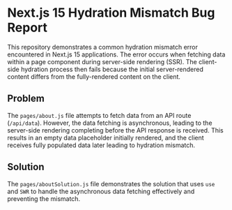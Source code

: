 # Next.js 15 Hydration Mismatch Bug Report

This repository demonstrates a common hydration mismatch error encountered in Next.js 15 applications. The error occurs when fetching data within a page component during server-side rendering (SSR). The client-side hydration process then fails because the initial server-rendered content differs from the fully-rendered content on the client.

## Problem
The `pages/about.js` file attempts to fetch data from an API route (`/api/data`). However, the data fetching is asynchronous, leading to the server-side rendering completing before the API response is received.  This results in an empty data placeholder initially rendered, and the client receives fully populated data later leading to hydration mismatch. 

## Solution
The `pages/aboutSolution.js` file demonstrates the solution that uses `use` and `SWR` to handle the asynchronous data fetching effectively and preventing the mismatch.